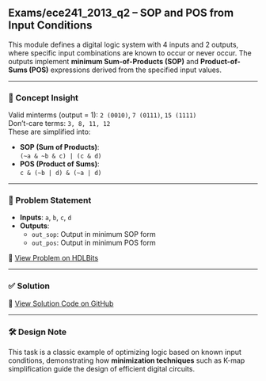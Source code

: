 ## Exams/ece241_2013_q2 – SOP and POS from Input Conditions

This module defines a digital logic system with 4 inputs and 2 outputs, where specific input combinations are known to occur or never occur. The outputs implement **minimum Sum-of-Products (SOP)** and **Product-of-Sums (POS)** expressions derived from the specified input values.

---

### 🧠 Concept Insight  
Valid minterms (output = 1): `2 (0010)`, `7 (0111)`, `15 (1111)`  
Don’t-care terms: `3, 8, 11, 12`  
These are simplified into:

- **SOP (Sum of Products)**:  
  `(~a & ~b & c) | (c & d)`  
- **POS (Product of Sums)**:  
  `c & (~b | d) & (~a | d)`

---

### 📘 Problem Statement  
- **Inputs**: `a`, `b`, `c`, `d`  
- **Outputs**:  
  - `out_sop`: Output in minimum SOP form  
  - `out_pos`: Output in minimum POS form  

🔗 [View Problem on HDLBits](https://hdlbits.01xz.net/wiki/Exams/ece241_2013_q2)

---

### ✅ Solution  
📄 [View Solution Code on GitHub](https://github.com/EswarAdithya011/HDLBits/blob/main/Problem%20Sets/3.%20Circuits/Combinational%20logic/3.4%20karnaugh%20Map%20to%20circuit/Minimum%20SOP%20and%20POS/ece241_2013_q2.v)

---

### 🛠 Design Note  
This task is a classic example of optimizing logic based on known input conditions, demonstrating how **minimization techniques** such as K-map simplification guide the design of efficient digital circuits.
